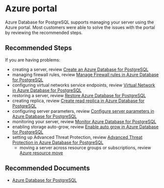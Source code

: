 <properties
    pageTitle="Azure portal"
    description="How to give feeback about the Azure portal?"
    service="microsoft.dbforpostgresql"
    resource="servers"
    authors="ambhatna"
    ms.author="ambhatna"
    displayOrder="320"
    selfHelpType="generic"
    supportTopicIds="32639971"
    resourceTags="servers, databases"
    productPesIds="16222"
    cloudEnvironments="public, Fairfax"
    articleId="3bda547a-175c-4ed5-978d-6924a449cb1b"
	ownershipId="AzureData_AzureDatabaseforPostgreSQL"
/>

# Azure portal

Azure Database for PostgreSQL supports managing your server using the Azure portal. Most customers were able to solve the issues with the portal by reviewing the recommended steps.

## **Recommended Steps**

If you are having problems:

* creating a server, review [Create an Azure Database for PostgreSQL](https://docs.microsoft.com/azure/postgresql/quickstart-create-server-database-portal/)
* managing firewall rules, review [Manage Firewall rules in Azure Database for PostgreSQL](https://docs.microsoft.com/azure/postgresql/howto-manage-firewall-using-portal/)
* configuring virtual networks service endpoints, review [Virtual Network in Azure Database for PostgreSQL](https://docs.microsoft.com/azure/postgresql/howto-manage-vnet-using-portal/)
* restoring a server, review [Restore Azure Database for PostgreSQL](https://docs.microsoft.com/azure/postgresql/howto-restore-server-portal/)
* creating replica, review [Create read replica in Azure Database for PostgreSQL](https://docs.microsoft.com/azure/postgresql/howto-read-replicas-portal/)
* configuring server parameters, review [Configure server parameters in Azure Database for PostgreSQL](https://docs.microsoft.com/azure/postgresql/howto-configure-server-parameters-using-portal/)
* monitoring your server, review [Monitor Azure Database for PostgreSQL](https://docs.microsoft.com/azure/postgresql/howto-alert-on-metric/)
* enabling storage auto-grow, review [Enable auto grow in Azure Database for PostgreSQL](https://docs.microsoft.com/azure/postgresql/howto-auto-grow-storage-portal/)
* setting up Advanced Threat Protection, review [Advanced Threat Protection in Azure Database for PostgreSQL](https://docs.microsoft.com/azure/postgresql/howto-database-threat-protection-portal/)
  * moving a server across resource groups or subscriptions, review [Azure resource move](https://docs.microsoft.com/azure/azure-resource-manager/resource-group-move-resources)

## **Recommended Documents**

* [Azure Database for PostgreSQL](https://docs.microsoft.com/azure/postgresql/)
